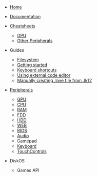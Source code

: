* [Home](/)
* [Documentation](/Documentation/)

* [Cheatsheets](/Documentation/Cheatsheets/)
  * [GPU](/Documentation/Cheatsheets/GPU.md)
  * [Other Peripherals](/Documentation/Cheatsheets/Other_Peripherals.md)

* Guides
  * [Filesystem](/Documentation/Guides/Filesystem.md)
  * [Getting started](/Documentation/Guides/getting_started.md)
  * [Keyboard shortcuts](/Documentation/Guides/Keyboard_shortcuts.md)
  * [Using external code editor](/Documentation/Guides/Using_external_code_editor.md)
  * [Manually creating .love file from .lk12](/Documentation/Guides/Manually_creating_.love_file_from_.lk12.md)

* [Peripherals](/Documentation/Peripherals/)
  * [GPU](/Documentation/Peripherals/GPU/)
  * [CPU](/Documentation/Peripherals/CPU/)
  * [RAM](/Documentation/Peripherals/RAM/)
  * [FDD](/Documentation/Peripherals/FDD/)
  * [HDD](/Documentation/Peripherals/HDD/)
  * [WEB](/Documentation/Peripherals/WEB/)
  * [BIOS](/Documentation/Peripherals/BIOS/)
  * [Audio](/Documentation/Peripherals/Audio/)
  * [Gamepad](/Documentation/Peripherals/Gamepad/)
  * [Keyboard](/Documentation/Peripherals/Keyboard/)
  * [TouchControls](/Documentation/Peripherals/TouchControls/)

* DiskOS
  * Games API
